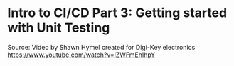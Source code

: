 # Intro to CI/CD Part 3: Getting started with Unit Testing

Source: Video by Shawn Hymel created for Digi-Key electronics 
https://www.youtube.com/watch?v=lZWFmEhIhpY